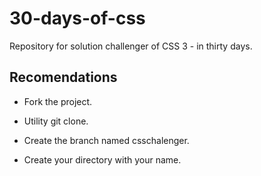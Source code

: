 # 30-days-of-css

Repository for solution challenger of CSS 3 - in thirty days.


## Recomendations 

- Fork the project.

- Utility git clone. 

- Create the branch named csschalenger. 

- Create your directory with your name.
